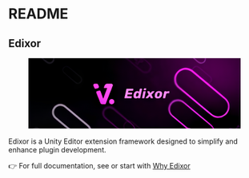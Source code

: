 # README

## Edixor

<figure><img src=".gitbook/assets/standard.png" alt=""><figcaption></figcaption></figure>

Edixor is a Unity Editor extension framework designed to simplify and enhance plugin development.

👉 For full documentation, see or start with [Why Edixor](why-edixor.md)

